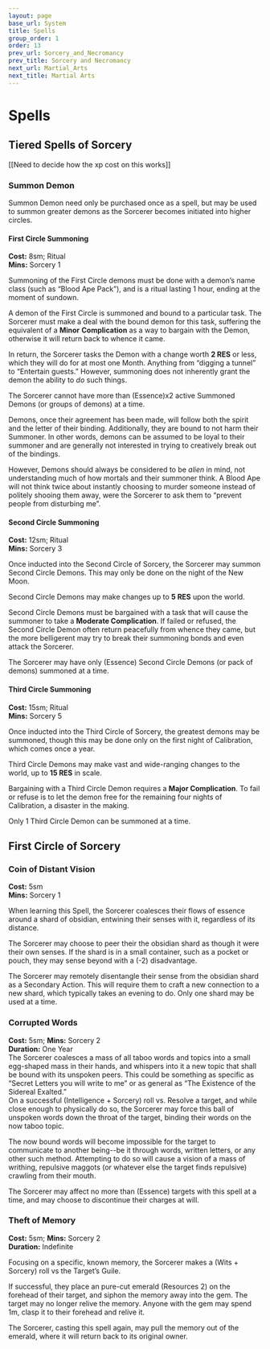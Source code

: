 ```yaml
---
layout: page
base_url: System
title: Spells
group_order: 1
order: 13
prev_url: Sorcery_and_Necromancy
prev_title: Sorcery and Necromancy
next_url: Martial_Arts
next_title: Martial Arts
---
```


Spells
======

Tiered Spells of Sorcery
------------------------

\[\[Need to decide how the xp cost on this works\]\]

### Summon Demon

Summon Demon need only be purchased once as a spell, but may be used to
summon greater demons as the Sorcerer becomes initiated into higher
circles.

#### First Circle Summoning

**Cost:** 8sm; Ritual  
**Mins:** Sorcery 1

Summoning of the First Circle demons must be done with a demon’s name
class (such as “Blood Ape Pack”), and is a ritual lasting 1 hour, ending
at the moment of sundown.

A demon of the First Circle is summoned and bound to a particular task.
The Sorcerer must make a deal with the bound demon for this task,
suffering the equivalent of a **Minor** **Complication** as a way to
bargain with the Demon, otherwise it will return back to whence it came.

In return, the Sorcerer tasks the Demon with a change worth **2 RES** or
less, which they will do for at most one Month. Anything from “digging a
tunnel” to “Entertain guests.” However, summoning does not inherently
grant the demon the ability to *do* such things.

The Sorcerer cannot have more than (Essence)x2 active Summoned Demons
(or groups of demons) at a time.

Demons, once their agreement has been made, will follow both the spirit
and the letter of their binding. Additionally, they are bound to not
harm their Summoner. In other words, demons can be assumed to be loyal
to their summoner and are generally not interested in trying to
creatively break out of the bindings.

However, Demons should always be considered to be *alien* in mind, not
understanding much of how mortals and their summoner think. A Blood Ape
will not think twice about instantly choosing to murder someone instead
of politely shooing them away, were the Sorcerer to ask them to “prevent
people from disturbing me”.

#### Second Circle Summoning

**Cost:** 12sm; Ritual  
**Mins:** Sorcery 3

Once inducted into the Second Circle of Sorcery, the Sorcerer may summon
Second Circle Demons. This may only be done on the night of the New
Moon.

Second Circle Demons may make changes up to **5 RES** upon the world.

Second Circle Demons must be bargained with a task that will cause the
summoner to take a **Moderate Complication**. If failed or refused, the
Second Circle Demon often return peacefully from whence they came, but
the more belligerent may try to break their summoning bonds and even
attack the Sorcerer.

The Sorcerer may have only (Essence) Second Circle Demons (or pack of
demons) summoned at a time.

#### Third Circle Summoning

**Cost:** 15sm; Ritual  
**Mins:** Sorcery 5

Once inducted into the Third Circle of Sorcery, the greatest demons may
be summoned, though this may be done only on the first night of
Calibration, which comes once a year.

Third Circle Demons may make vast and wide-ranging changes to the world,
up to **15 RES** in scale.

Bargaining with a Third Circle Demon requires a **Major Complication**.
To fail or refuse is to let the demon free for the remaining four nights
of Calibration, a disaster in the making.

Only 1 Third Circle Demon can be summoned at a time.

First Circle of Sorcery
-----------------------

### Coin of Distant Vision

**Cost:** 5sm  
**Mins:** Sorcery 1

When learning this Spell, the Sorcerer coalesces their flows of essence
around a shard of obsidian, entwining their senses with it, regardless
of its distance.

The Sorcerer may choose to peer their the obsidian shard as though it
were their own senses. If the shard is in a small container, such as a
pocket or pouch, they may sense beyond with a (-2) disadvantage.

The Sorcerer may remotely disentangle their sense from the obsidian
shard as a Secondary Action. This will require them to craft a new
connection to a new shard, which typically takes an evening to do. Only
one shard may be used at a time.

### Corrupted Words

**Cost:** 5sm; **Mins:** Sorcery 2  
**Duration:** One Year  
The Sorcerer coalesces a mass of all taboo words and topics into a small
egg-shaped mass in their hands, and whispers into it a new topic that
shall be bound with its unspoken peers. This could be something as
specific as “Secret Letters you will write to me” or as general as “The
Existence of the Sidereal Exalted.”  
On a successful (Intelligence + Sorcery) roll vs. Resolve a target, and
while close enough to physically do so, the Sorcerer may force this ball
of unspoken words down the throat of the target, binding their words on
the now taboo topic.

The now bound words will become impossible for the target to communicate
to another being--be it through words, written letters, or any other
such method. Attempting to do so will cause a vision of a mass of
writhing, repulsive maggots (or whatever else the target finds
repulsive) crawling from their mouth.

The Sorcerer may affect no more than (Essence) targets with this spell
at a time, and may choose to discontinue their charges at will.

### Theft of Memory

**Cost:** 5sm; **Mins:** Sorcery 2  
**Duration:** Indefinite

Focusing on a specific, known memory, the Sorcerer makes a (Wits +
Sorcery) roll vs the Target’s Guile.

If successful, they place an pure-cut emerald (Resources 2) on the
forehead of their target, and siphon the memory away into the gem. The
target may no longer relive the memory. Anyone with the gem may spend
1m, clasp it to their forehead and relive it.

The Sorcerer, casting this spell again, may pull the memory out of the
emerald, where it will return back to its original owner.
